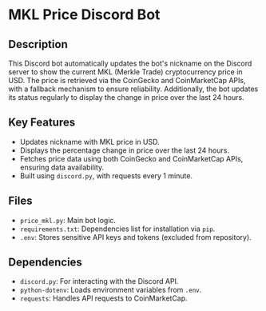 # MKL Price Discord Bot

## Description
This Discord bot automatically updates the bot's nickname on the Discord server to show the current MKL (Merkle Trade) cryptocurrency price in USD. The price is retrieved via the CoinGecko and CoinMarketCap APIs, with a fallback mechanism to ensure reliability. Additionally, the bot updates its status regularly to display the change in price over the last 24 hours.

## Key Features
- Updates nickname with MKL price in USD.
- Displays the percentage change in price over the last 24 hours.
- Fetches price data using both CoinGecko and CoinMarketCap APIs, ensuring data availability.
- Built using `discord.py`, with requests every 1 minute.

## Files
- `price_mkl.py`: Main bot logic.
- `requirements.txt`: Dependencies list for installation via `pip`.
- `.env`: Stores sensitive API keys and tokens (excluded from repository).

## Dependencies
- `discord.py`: For interacting with the Discord API.
- `python-dotenv`: Loads environment variables from `.env`.
- `requests`: Handles API requests to CoinMarketCap.


